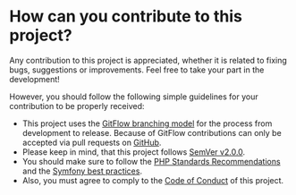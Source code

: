 # How can you contribute to this project?

Any contribution to this project is appreciated, whether it is related to fixing bugs, suggestions or improvements. Feel
free to take your part in the development!

However, you should follow the following simple guidelines for your contribution to be properly received:

-   This project uses the [GitFlow branching model](http://nvie.com/posts/a-successful-git-branching-model/) for the
    process from development to release. Because of GitFlow contributions can only be accepted via pull requests on
    [GitHub](https://github.com/nplhse/collaborative-ivena-statistics).
-   Please keep in mind, that this project follows [SemVer v2.0.0](http://semver.org/).
-   You should make sure to follow the [PHP Standards Recommendations](http://www.php-fig.org/psr/) and the
    [Symfony best practices](http://symfony.com/doc/current/best_practices/index.html).
-   Also, you must agree to comply to the [Code of Conduct](CODE_OF_CONDUCT.md) of this project.
